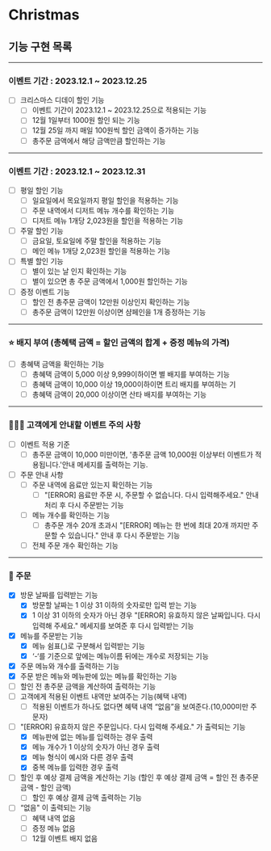 # Christmas

##  기능 구현 목록

---
### 이벤트 기간 : 2023.12.1 ~ 2023.12.25

- [ ] 크리스마스 디데이 할인 기능
  - [ ] 이벤트 기간이 2023.12.1 ~ 2023.12.25으로 적용되는 기능
  - [ ] 12월 1일부터 1000원 할인 되는 기능
  - [ ] 12월 25일 까지 매일 100원씩 할인 금액이 증가하는 기능
  - [ ] 총주문 금액에서 해당 금액만큼 할인하는 기능

---

### 이벤트 기간 : 2023.12.1 ~ 2023.12.31
- [ ] 평일 할인 기능
  - [ ] 일요일에서 목요일까지 평일 할인을 적용하는 기능
  - [ ] 주문 내역에서 디저트 메뉴 개수를 확인하는 기능
  - [ ] 디저트 메뉴 1개당 2,023원을 할인을 적용하는 기능
- [ ] 주말 할인 기능
  - [ ] 금요일, 토요일에 주말 할인을 적용하는 기능
  - [ ] 메인 메뉴 1개당 2,023원 할인을 적용하는 기능
- [ ] 특별 할인 기능
  - [ ] 별이 있는 날 인지 확인하는 기능
  - [ ] 별이 있으면 총 주문 금액에서 1,000원 할인하는 기능
- [ ] 증정 이벤트 기능
  - [ ] 할인 전 총주문 금액이 12만원 이상인지 확인하는 기능
  - [ ] 총주문 금액이 12만원 이상이면 샴페인을 1개 증정하는 기능

---

### ⭐️ 배지 부여 (총혜택 금액 = 할인 금액의 합계 + 증정 메뉴의 가격)
- [ ] 총혜택 금액을 확인하는 기능
  - [ ] 총혜택 금액이 5,000 이상 9,999이하이면 별 배지를 부여하는 기능
  - [ ] 총혜택 금액이 10,000 이상 19,000이하이면 트리 배지를 부여하는 기
  - [ ] 총혜택 금액이 20,000 이상이면 산타 배지를 부여하는 기능

---

### 💁🏻‍♀️ 고객에게 안내할 이벤트 주의 사항
- [ ] 이벤트 적용 기준
  - [ ] 총주문 금액이 10,000 미만이면, '총주문 금액 10,000원 이상부터 이벤트가 적용됩니다.'안내 메세지를 출력하는 기능.
- [ ] 주문 안내 사항
  - [ ] 주문 내역에 음료만 있는지 확인하는 기능
    - [ ] "[ERROR] 음료만 주문 시, 주문할 수 없습니다. 다시 입력해주세요." 안내 처리 후 다시 주문받는 기능
  - [ ] 메뉴 개수를 확인하는 기능
    - [ ] 총주문 개수 20개 초과시 "[ERROR] 메뉴는 한 번에 최대 20개 까지만 주문할 수 있습니다." 안내 후 다시 주문받는 기능
  - [ ] 전체 주문 개수 확인하는 기능

---
### 📝 주문

- [x] 방문 날짜를 입력받는 기능
  - [x] 방문할 날짜는 1 이상 31 이하의 숫자로만 입력 받는 기능
  - [x] 1 이상 31 이하의 숫자가 아닌 경우 "[ERROR] 유효하지 않은 날짜입니다. 다시 입력해 주세요." 메세지를 보여준 후 다시 입력받는 기능
- [x] 메뉴를 주문받는 기능
  - [x] 메뉴 쉼표(,)로 구분해서 입력받는 기능
  - [x] ‘-‘를 기준으로 앞에는 메뉴이름 뒤에는 개수로 저장되는 기능
- [x] 주문 메뉴와 개수를 출력하는 기능
- [x] 주문 받은 메뉴와 메뉴판에 있는 메뉴를 확인하는 기능
- [ ] 할인 전 총주문 금액을 계산하여 출력하는 기능
- [ ] 고객에게 적용된 이벤트 내역만 보여주는 기능(혜택 내역)
  - [ ] 적용된 이벤트가 하나도 없다면 혜택 내역 “없음”을 보여준다.(10,000미만 주문자)

- [ ] "[ERROR] 유효하지 않은 주문입니다. 다시 입력해 주세요." 가 출력되는 기능
  - [x] 메뉴판에 없는 메뉴를 입력하는 경우 출력
  - [x] 메뉴 개수가 1 이상의 숫자가 아닌 경우 출력
  - [x] 메뉴 형식이 예시와 다른 경우 출력
  - [x] 중복 메뉴를 입력한 경우 출력

- [ ] 할인 후 예상 결제 금액을 계산하는 기능 (할인 후 예상 결제 금액 = 할인 전 총주문 금액 - 할인 금액)
  - [ ] 할인 후 예상 결제 금액 출력하는 기능

- [ ] “없음" 이 출력되는 기능 
  - [ ] 혜택 내역 없음
  - [ ] 증정 메뉴 없음
  - [ ] 12월 이벤트 배지 없음